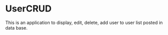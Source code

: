 # UserCRUD
This is an application to display, edit, delete, add user to user list posted in data base. 
